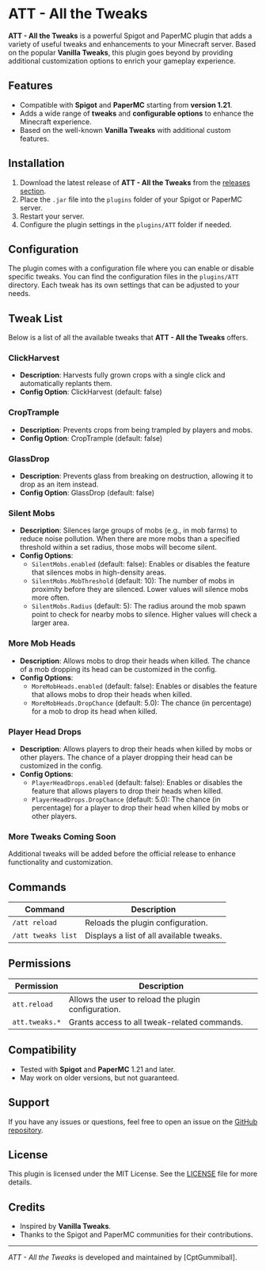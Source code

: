 # ATT - All the Tweaks

**ATT - All the Tweaks** is a powerful Spigot and PaperMC plugin that adds a variety of useful tweaks and enhancements to your Minecraft server. Based on the popular **Vanilla Tweaks**, this plugin goes beyond by providing additional customization options to enrich your gameplay experience.

## Features

- Compatible with **Spigot** and **PaperMC** starting from **version 1.21**.
- Adds a wide range of **tweaks** and **configurable options** to enhance the Minecraft experience.
- Based on the well-known **Vanilla Tweaks** with additional custom features.

## Installation

1. Download the latest release of **ATT - All the Tweaks** from the [releases section](https://github.com/CptGummiball/all-the-tweaks/releases).
2. Place the `.jar` file into the `plugins` folder of your Spigot or PaperMC server.
3. Restart your server.
4. Configure the plugin settings in the `plugins/ATT` folder if needed.

## Configuration

The plugin comes with a configuration file where you can enable or disable specific tweaks. You can find the configuration files in the `plugins/ATT` directory. Each tweak has its own settings that can be adjusted to your needs.

## Tweak List

Below is a list of all the available tweaks that **ATT - All the Tweaks** offers.

### ClickHarvest

- **Description**: Harvests fully grown crops with a single click and automatically replants them.
- **Config Option**: ClickHarvest (default: false)

### CropTrample

- **Description**: Prevents crops from being trampled by players and mobs.
- **Config Option**: CropTrample (default: false)

### GlassDrop

- **Description**: Prevents glass from breaking on destruction, allowing it to drop as an item instead.
- **Config Option**: GlassDrop (default: false)

### Silent Mobs

- **Description**: Silences large groups of mobs (e.g., in mob farms) to reduce noise pollution. When there are more mobs than a specified threshold within a set radius, those mobs will become silent.
- **Config Options**:
    - `SilentMobs.enabled` (default: false): Enables or disables the feature that silences mobs in high-density areas.
    - `SilentMobs.MobThreshold` (default: 10): The number of mobs in proximity before they are silenced. Lower values will silence mobs more often.
    - `SilentMobs.Radius` (default: 5): The radius around the mob spawn point to check for nearby mobs to silence. Higher values will check a larger area.

### More Mob Heads

- **Description**: Allows mobs to drop their heads when killed. The chance of a mob dropping its head can be customized in the config.
- **Config Options**:
    - `MoreMobHeads.enabled` (default: false): Enables or disables the feature that allows mobs to drop their heads when killed.
    - `MoreMobHeads.DropChance` (default: 5.0): The chance (in percentage) for a mob to drop its head when killed.

### Player Head Drops

- **Description**: Allows players to drop their heads when killed by mobs or other players. The chance of a player dropping their head can be customized in the config.
- **Config Options**:
    - `PlayerHeadDrops.enabled` (default: false): Enables or disables the feature that allows players to drop their heads when killed.
    - `PlayerHeadDrops.DropChance` (default: 5.0): The chance (in percentage) for a player to drop their head when killed by mobs or other players.


### More Tweaks Coming Soon

Additional tweaks will be added before the official release to enhance functionality and customization.


## Commands

| Command                | Description                          |
|------------------------|--------------------------------------|
| `/att reload`           | Reloads the plugin configuration.   |
| `/att tweaks list`      | Displays a list of all available tweaks. |

## Permissions

| Permission             | Description                          |
|------------------------|--------------------------------------|
| `att.reload`            | Allows the user to reload the plugin configuration. |
| `att.tweaks.*`          | Grants access to all tweak-related commands. |

## Compatibility

- Tested with **Spigot** and **PaperMC** 1.21 and later.
- May work on older versions, but not guaranteed.

## Support

If you have any issues or questions, feel free to open an issue on the [GitHub repository](https://github.com/CptGummiball/all-the-tweaks/issues).

## License

This plugin is licensed under the MIT License. See the [LICENSE](LICENSE) file for more details.

## Credits

- Inspired by **Vanilla Tweaks**.
- Thanks to the Spigot and PaperMC communities for their contributions.

---

*ATT - All the Tweaks* is developed and maintained by [CptGummiball].
